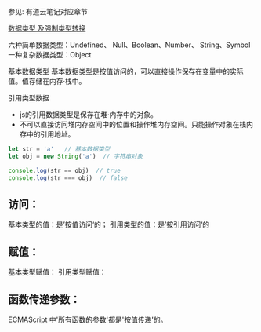 参见: 有道云笔记对应章节 

[数据类型 及强制类型转换](https://share.note.youdao.com/s/ILzLyPgG)

六种简单数据类型：Undefined、 Null、Boolean、Number、 String、Symbol
一种复杂数据类型：Object

基本数据类型
基本数据类型是按值访问的，可以直接操作保存在变量中的实际值。值存储在内存·栈中。

引用类型数据
* js的引用数据类型是保存在堆·内存中的对象。
* 不可以直接访问堆内存空间中的位置和操作堆内存空间。只能操作对象在栈内存中的引用地址。

```js
let str = 'a'   // 基本数据类型
let obj = new String('a')  // 字符串对象

console.log(str == obj)  // true
console.log(str === obj)  // false
```

## 访问：
基本类型的值：是’按值访问‘的；
引用类型的值：是’按引用访问‘的

## 赋值：
基本类型赋值：
引用类型赋值：

## 函数传递参数：
ECMAScript 中'所有函数的参数'都是'按值传递'的。


